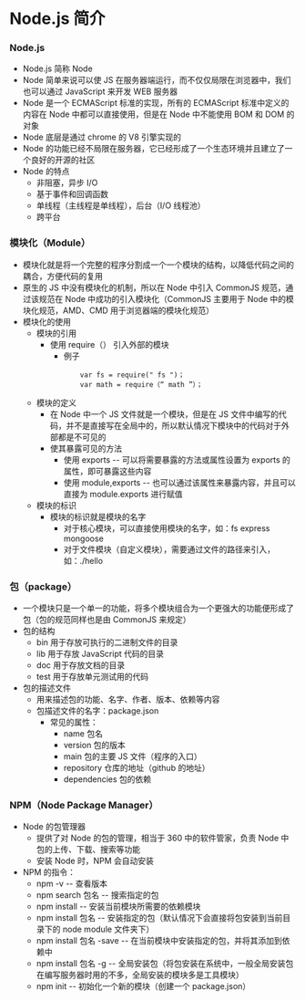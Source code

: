 # Node.js 简介

### Node.js
- Node.js 简称 Node
- Node 简单来说可以使 JS 在服务器端运行，而不仅仅局限在浏览器中，我们也可以通过 JavaScript 来开发 WEB 服务器
- Node 是一个 ECMAScript 标准的实现，所有的 ECMAScript 标准中定义的内容在 Node 中都可以直接使用，但是在 Node 中不能使用 BOM 和 DOM 的对象
- Node 底层是通过 chrome 的 V8 引擎实现的
- Node 的功能已经不局限在服务器，它已经形成了一个生态环境并且建立了一个良好的开源的社区
- Node 的特点
	- 非阻塞，异步 I/O
    - 基于事件和回调函数
    - 单线程（主线程是单线程），后台（I/O 线程池）
    - 跨平台

### 模块化（Module）
- 模块化就是将一个完整的程序分割成一个一个模块的结构，以降低代码之间的耦合，方便代码的复用
- 原生的 JS 中没有模块化的机制，所以在 Node 中引入 CommonJS 规范，通过该规范在 Node 中成功的引入模块化（CommonJS 主要用于 Node 中的模块化规范，AMD、CMD 用于浏览器端的模块化规范）
- 模块化的使用
	- 模块的引用
    	- 使用 require（） 引入外部的模块
	        - 例子
	        	```
                	var fs = require(" fs ")；
                    var math = require（“ math ”）；
				```
    - 模块的定义
         - 在 Node 中一个 JS 文件就是一个模块，但是在 JS 文件中编写的代码，并不是直接写在全局中的，所以默认情况下模块中的代码对于外部都是不可见的 
         - 使其暴露可见的方法
	         - 使用 exports -- 可以将需要暴露的方法或属性设置为 exports 的属性，即可暴露这些内容
             - 使用 module,exports -- 也可以通过该属性来暴露内容，并且可以直接为 module.exports 进行赋值
    - 模块的标识
        - 模块的标识就是模块的名字
	        - 对于核心模块，可以直接使用模块的名字，如：fs express mongoose
            - 对于文件模块（自定义模块），需要通过文件的路径来引入，如：./hello

### 包（package）

- 一个模块只是一个单一的功能，将多个模块组合为一个更强大的功能便形成了包（包的规范同样也是由 CommonJS 来规定）
- 包的结构
	- bin 用于存放可执行的二进制文件的目录
    - lib 用于存放 JavaScript 代码的目录
    - doc 用于存放文档的目录
    - test 用于存放单元测试用的代码
- 包的描述文件
	- 用来描述包的功能、名字、作者、版本、依赖等内容
    - 包描述文件的名字：package.json
	    - 常见的属性：
	        - name 包名
            - version 包的版本
            - main 包的主要 JS 文件（程序的入口）
            - repository 仓库的地址（github 的地址）
            - dependencies 包的依赖

### NPM（Node Package Manager）
        
- Node 的包管理器
	- 提供了对 Node 的包的管理，相当于 360 中的软件管家，负责 Node 中包的上传、下载、搜索等功能
    - 安装 Node 时，NPM 会自动安装
- NPM 的指令：
    - npm -v -- 查看版本
    - npm search 包名 -- 搜索指定的包       
    - npm install -- 安装当前模块所需要的依赖模块
    - npm install 包名 -- 安装指定的包（默认情况下会直接将包安装到当前目录下的 node module 文件夹下）
    - npm install 包名 -save -- 在当前模块中安装指定的包，并将其添加到依赖中
    - npm install 包名 -g -- 全局安装包（将包安装在系统中，一般全局安装包在编写服务器时用的不多，全局安装的模块多是工具模块）      
    - npm init -- 初始化一个新的模块（创建一个 package.json）